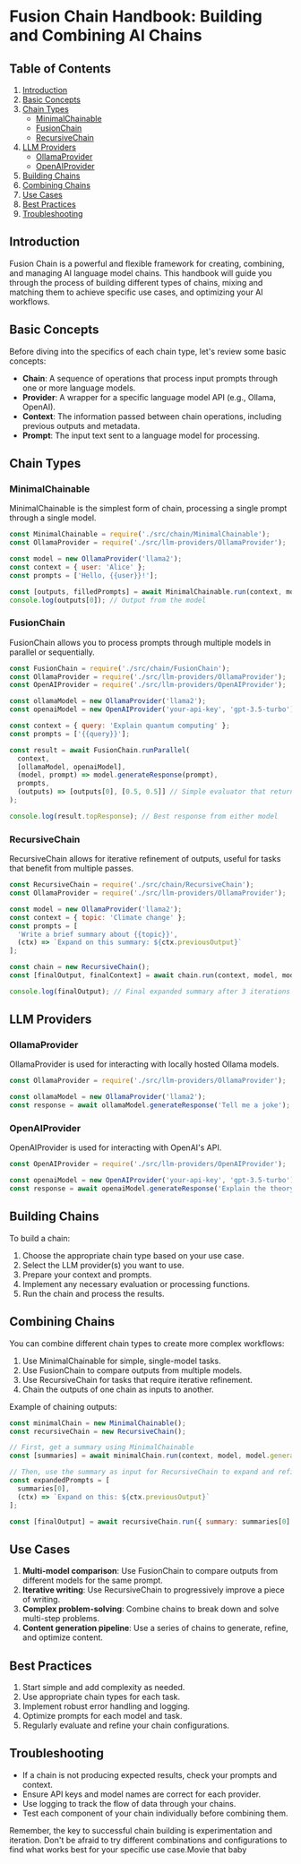 # Fusion Chain Handbook: Building and Combining AI Chains

## Table of Contents

1. [Introduction](#introduction)
2. [Basic Concepts](#basic-concepts)
3. [Chain Types](#chain-types)
   - [MinimalChainable](#minimalchainable)
   - [FusionChain](#fusionchain)
   - [RecursiveChain](#recursivechain)
4. [LLM Providers](#llm-providers)
   - [OllamaProvider](#ollamaprovider)
   - [OpenAIProvider](#openaiprovider)
5. [Building Chains](#building-chains)
6. [Combining Chains](#combining-chains)
7. [Use Cases](#use-cases)
8. [Best Practices](#best-practices)
9. [Troubleshooting](#troubleshooting)

## Introduction

Fusion Chain is a powerful and flexible framework for creating, combining, and managing AI language model chains. This handbook will guide you through the process of building different types of chains, mixing and matching them to achieve specific use cases, and optimizing your AI workflows.

## Basic Concepts

Before diving into the specifics of each chain type, let's review some basic concepts:

- **Chain**: A sequence of operations that process input prompts through one or more language models.
- **Provider**: A wrapper for a specific language model API (e.g., Ollama, OpenAI).
- **Context**: The information passed between chain operations, including previous outputs and metadata.
- **Prompt**: The input text sent to a language model for processing.

## Chain Types

### MinimalChainable

MinimalChainable is the simplest form of chain, processing a single prompt through a single model.

```javascript
const MinimalChainable = require('./src/chain/MinimalChainable');
const OllamaProvider = require('./src/llm-providers/OllamaProvider');

const model = new OllamaProvider('llama2');
const context = { user: 'Alice' };
const prompts = ['Hello, {{user}}!'];

const [outputs, filledPrompts] = await MinimalChainable.run(context, model, model.generateResponse, prompts);
console.log(outputs[0]); // Output from the model
```

### FusionChain

FusionChain allows you to process prompts through multiple models in parallel or sequentially.

```javascript
const FusionChain = require('./src/chain/FusionChain');
const OllamaProvider = require('./src/llm-providers/OllamaProvider');
const OpenAIProvider = require('./src/llm-providers/OpenAIProvider');

const ollamaModel = new OllamaProvider('llama2');
const openaiModel = new OpenAIProvider('your-api-key', 'gpt-3.5-turbo');

const context = { query: 'Explain quantum computing' };
const prompts = ['{{query}}'];

const result = await FusionChain.runParallel(
  context,
  [ollamaModel, openaiModel],
  (model, prompt) => model.generateResponse(prompt),
  prompts,
  (outputs) => [outputs[0], [0.5, 0.5]] // Simple evaluator that returns the first output
);

console.log(result.topResponse); // Best response from either model
```

### RecursiveChain

RecursiveChain allows for iterative refinement of outputs, useful for tasks that benefit from multiple passes.

```javascript
const RecursiveChain = require('./src/chain/RecursiveChain');
const OllamaProvider = require('./src/llm-providers/OllamaProvider');

const model = new OllamaProvider('llama2');
const context = { topic: 'Climate change' };
const prompts = [
  'Write a brief summary about {{topic}}',
  (ctx) => `Expand on this summary: ${ctx.previousOutput}`
];

const chain = new RecursiveChain();
const [finalOutput, finalContext] = await chain.run(context, model, model.generateResponse, prompts, 3);

console.log(finalOutput); // Final expanded summary after 3 iterations
```

## LLM Providers

### OllamaProvider

OllamaProvider is used for interacting with locally hosted Ollama models.

```javascript
const OllamaProvider = require('./src/llm-providers/OllamaProvider');

const ollamaModel = new OllamaProvider('llama2');
const response = await ollamaModel.generateResponse('Tell me a joke');
```

### OpenAIProvider

OpenAIProvider is used for interacting with OpenAI's API.

```javascript
const OpenAIProvider = require('./src/llm-providers/OpenAIProvider');

const openaiModel = new OpenAIProvider('your-api-key', 'gpt-3.5-turbo');
const response = await openaiModel.generateResponse('Explain the theory of relativity');
```

## Building Chains

To build a chain:

1. Choose the appropriate chain type based on your use case.
2. Select the LLM provider(s) you want to use.
3. Prepare your context and prompts.
4. Implement any necessary evaluation or processing functions.
5. Run the chain and process the results.

## Combining Chains

You can combine different chain types to create more complex workflows:

1. Use MinimalChainable for simple, single-model tasks.
2. Use FusionChain to compare outputs from multiple models.
3. Use RecursiveChain for tasks that require iterative refinement.
4. Chain the outputs of one chain as inputs to another.

Example of chaining outputs:

```javascript
const minimalChain = new MinimalChainable();
const recursiveChain = new RecursiveChain();

// First, get a summary using MinimalChainable
const [summaries] = await minimalChain.run(context, model, model.generateResponse, ['Summarize {{topic}}']);

// Then, use the summary as input for RecursiveChain to expand and refine
const expandedPrompts = [
  summaries[0],
  (ctx) => `Expand on this: ${ctx.previousOutput}`
];

const [finalOutput] = await recursiveChain.run({ summary: summaries[0] }, model, model.generateResponse, expandedPrompts, 3);
```

## Use Cases

1. **Multi-model comparison**: Use FusionChain to compare outputs from different models for the same prompt.
2. **Iterative writing**: Use RecursiveChain to progressively improve a piece of writing.
3. **Complex problem-solving**: Combine chains to break down and solve multi-step problems.
4. **Content generation pipeline**: Use a series of chains to generate, refine, and optimize content.

## Best Practices

1. Start simple and add complexity as needed.
2. Use appropriate chain types for each task.
3. Implement robust error handling and logging.
4. Optimize prompts for each model and task.
5. Regularly evaluate and refine your chain configurations.

## Troubleshooting

- If a chain is not producing expected results, check your prompts and context.
- Ensure API keys and model names are correct for each provider.
- Use logging to track the flow of data through your chains.
- Test each component of your chain individually before combining them.

Remember, the key to successful chain building is experimentation and iteration. Don't be afraid to try different combinations and configurations to find what works best for your specific use case.Movie that baby